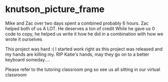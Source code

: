 # knutson_picture_frame

Mike and Zac over two days spent a combined probably 6 hours. Zac helped both of us A LOT. He deserves a ton of credit
While he gave us 0 code to copy, he helped us write it how he did in a combination with how we wrote it ourselves 

This project was hard :( 
I started work right as this project was released and my hands are killing my.
RIP Katie's hands, may they go on to a better keyboard someday....

Please refer to the tutoring classroom png so see us all sitting in our virtual classroom
